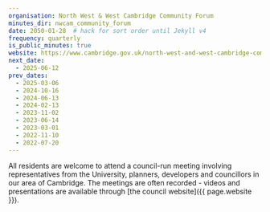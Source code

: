 ```yaml
---
organisation: North West & West Cambridge Community Forum
minutes_dir: nwcam_community_forum
date: 2050-01-28  # hack for sort order until Jekyll v4
frequency: quarterly
is_public_minutes: true
website: https://www.cambridge.gov.uk/north-west-and-west-cambridge-community-forum
next_date:
  - 2025-06-12
prev_dates:
  - 2025-03-06
  - 2024-10-16
  - 2024-06-13
  - 2024-02-13
  - 2023-11-02
  - 2023-06-14
  - 2023-03-01
  - 2022-11-10
  - 2022-07-20
---
```

All residents are welcome to attend a council-run meeting involving representatives from the University, planners, developers and councillors in our area of Cambridge. The meetings are often recorded - videos and presentations are available through [the council website]({{ page.website }}).
